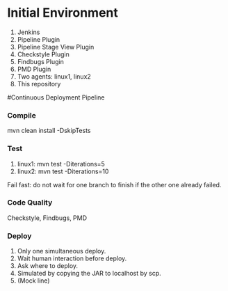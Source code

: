 # Initial Environment

1. Jenkins
1. Pipeline Plugin
1. Pipeline Stage View Plugin
1. Checkstyle Plugin
1. Findbugs Plugin
1. PMD Plugin
1. Two agents: linux1, linux2
1. This repository

#Continuous Deployment Pipeline

### Compile

mvn clean install -DskipTests

### Test

1. linux1: mvn test -Diterations=5
1. linux2: mvn test -Diterations=10

Fail fast: do not wait for one branch to finish if the other one already failed.

### Code Quality

Checkstyle, Findbugs, PMD

### Deploy

1. Only one simultaneous deploy.
1. Wait human interaction before deploy.
1. Ask where to deploy.
1. Simulated by copying the JAR to localhost by scp.
1. (Mock line)

